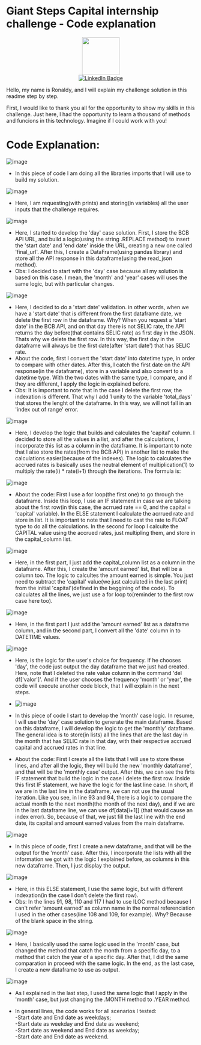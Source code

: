 # Giant Steps Capital internship challenge - Code explanation 

<div id="header" align="center">
  <img src="https://media.giphy.com/media/M9gbBd9nbDrOTu1Mqx/giphy.gif" width="100"/>
</div>

<div id="badges" align='center'>
  <a href="https://www.linkedin.com/in/ronaldy-gomes-a9581760/">
    <img src="https://img.shields.io/badge/LinkedIn-blue?style=for-the-badge&logo=linkedin&logoColor=white" alt="LinkedIn Badge"/>
  </a>
</div>


Hello, my name is Ronaldy, and I will explain my challenge solution in this readme step by step. 

First, I would like to thank you all for the opportunity to show my skills in this challenge. Just here, I had the opportunity to learn a thousand of methods and funcions in this technology. Imagine if I could work with you!

# Code Explanation:

![image](https://user-images.githubusercontent.com/64624525/173992212-e61032e1-8c9c-4982-bd9a-fc72800cd462.png)

- In this piece of code I am doing all the libraries imports that I will use to build my solution.

![image](https://user-images.githubusercontent.com/64624525/173992497-5d552386-a7e1-44b7-8d09-d7a128a5880c.png)

- Here, I am requesting(with prints) and storing(in variables) all the user inputs that the challenge requires.

![image](https://user-images.githubusercontent.com/64624525/173992708-ca7a20d2-9496-419b-8666-5e87628ea2a7.png)

- Here, I started to develop the 'day' case solution. First, I store the BCB API URL, and build a logic(using the string .REPLACE method) to insert the 'start date' and 'end date' inside the URL, creating a new one called 'final_url'. After this, I create a DataFrame(using pandas library) and store all the API response in this dataframe(using the read_json method).
- Obs: I decided to start with the 'day' case because all my solution is based on this case. I mean, the 'month' and 'year' cases will uses the same logic, but with particular changes.

![image](https://user-images.githubusercontent.com/64624525/174000023-2036cc04-df50-4e12-944d-e725ba54bd8a.png)

- Here, I decided to do a 'start date' validation. in other words, when we have a 'start date' that is different from the first dataframe date, we delete the first row in the dataframe. Why? When you request a 'start date' in the BCB API, and on that day there is not SELIC rate, the API returns the day before(that contains SELIC rate) as first day in the JSON. Thats why we delete the first row. In this way, the first day in the dataframe will always be the first date(after 'start date') that has SELIC rate.
- About the code, first I convert the 'start date' into datetime type, in order to compare with other dates. After this, I catch the first date on the API response(in the dataframe), store in a variable and also convert to a datetime type. With the two dates with the same type, I compare, and if they are different, I apply the logic in explained before. 
- Obs: It is important to note that in the case I delete the first row, the indexation is different. That why I add 1 unity to the variable 'total_days' that stores the lenght of the dataframe. In this way, we will not fall in an 'index out of range' error.

![image](https://user-images.githubusercontent.com/64624525/174000137-e4294d65-d2b1-48d2-8d13-b07d92fd88db.png)

- Here, I develop the logic that builds and calculates the 'capital' column. I decided to store all the values in a list, and after the calculations, I incorporate this list as a column in the dataframe. It is important to note that I also store the rates(from the BCB API) in another list to make the calculations easier(because of the indexes). The logic to calculates the accrued rates is basically uses the neutral element of multiplication(1) to multiply the rate(i) * rate(i+1) through the iterations. The formula is:

![image](https://user-images.githubusercontent.com/64624525/174001448-0a6952a8-968f-4b15-bf52-66dd01691974.png)

- About the code: First I use a for loop(the first one) to go through the dataframe. Inside this loop, I use an IF statement in case we are talking about the first row(in this case, the acrrued rate == 0, and the capital = 'capital' variable). In the ELSE statement I calculate the acrrued rate and store in list. It is important to note that I need to cast the rate to FLOAT type to do all the calculations. In the second for loop I calculte the CAPITAL value using the accrued rates, just multipling them, and store in the capital_column list.

![image](https://user-images.githubusercontent.com/64624525/174000844-72d2b236-be72-43c5-957a-d06b77ad1bee.png)

- Here, in the first part, I just add the capital_column list as a column in the dataframe. After this, I create the 'amount earned' list, that will be a column too. The logic to calcultes the amount earned is simple. You just need to subtract the 'capital' value(we just calculated in the last print) from the initial 'capital'(defined in the beggining of the code). To calculates all the lines, we just use a for loop to(reminder to the first row case here too).

![image](https://user-images.githubusercontent.com/64624525/173999796-768bd9bd-6157-4b2f-81ff-90f2f8802cb4.png)

- Here, in the first part I just add the 'amount earned' list as a dataframe column, and in the second part, I convert all the 'date' column in to DATETIME values.

![image](https://user-images.githubusercontent.com/64624525/174083149-515d2f6b-4703-4ef3-86cd-163f28031eed.png)

- Here, is the logic for the user's choice for frequency. If he chooses 'day', the code just output the day dataframe that we just had created. Here, note that I deleted the rate value column in the command 'del df['valor']'. And if the user chooses the frequency 'month' or 'year', the code will execute another code block, that I will explain in the next steps.

- ![image](https://user-images.githubusercontent.com/64624525/174092149-c588d266-5887-4e27-9d19-19f4b072592d.png)

- In this piece of code I start to develop the 'month' case logic. In resume, I will use the 'day' case solution to generate the main dataframe. Based on this dataframe, I will develop the logic to get the 'monthly' dataframe. The general idea is to store(in lists) all the lines that are the last day in the month that has SELIC rate in that day, with their respective accrued capital and accrued rates in that line. 
- About the code: First I create all the lists that I will use to store these lines, and after all the logic, they will build the new 'monthly dataframe', and that will be the 'monthly case' output. After this, we can see the firts IF statement that build the logic in the case I delete the first row. Inside this first IF statement, we have the logic for the last line case. In short, if we are in the last line in the dataframe, we can not use the usual iteration. Like you see, in line 93 and 94, there is a logic to compare the actual month to the next month(the month of the next day), and if we are in the last dataframe line, we can use df[data[i+1]] (that would cause an index error). So, because of that, we just fill the last line with the end date, its capital and amount earned values from the main dataframe.

![image](https://user-images.githubusercontent.com/64624525/174106430-d84adbc0-e974-40c4-8fd7-0af39d6090b1.png)

- In this piece of code, first I create a new dataframe, and that will be the output for the 'month' case. After this, I incorporate the lists with all the information we got with the logic I explained before, as columns in this new dataframe. Then, I just display the output.

![image](https://user-images.githubusercontent.com/64624525/174108450-9c209474-3921-4608-8445-f261455fa27c.png)

- Here, in this ELSE statement, I use the same logic, but with different indexation(in the case I don't delete the first row).
- Obs: In the lines 91, 98, 110 and 117 I had to use ILOC method because I can't refer 'amount earned' as column name in the normal referenciation I used in the other cases(line 108 and 109, for example). Why? Because of the blank space in the string.

![image](https://user-images.githubusercontent.com/64624525/174111901-f55ea9a1-d5f5-4c00-a1fc-a2306d1db964.png)

- Here, I basically used the same logic used in the 'month' case, but changed the method that catch the month from a specific day, to a method that catch the year of a specific day. After that, I did the same comparation in proceed with the same logic. In the end, as the last case, I create a new dataframe to use as output.
 
 ![image](https://user-images.githubusercontent.com/64624525/174115928-ba46a15a-64c8-41f9-acba-86e3a2146ebb.png)

- As I explained in the last step, I used the same logic that I apply in the 'month' case, but just changing the .MONTH method to .YEAR method.



- In general lines, the code works for all scenarios I tested: <br/>
-Start date and End date as weekdays; <br/>
-Start date as weekday and End date as weekend; <br/>
-Start date as weekend and End date as weekday; <br/>
-Start date and End date as weekend.




